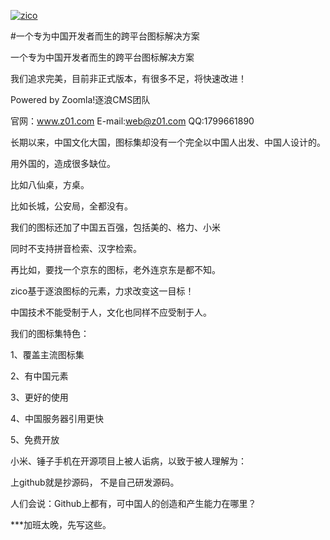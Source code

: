 

<link href="https://code.z01.com/zico.min.css" rel="stylesheet"></link> 

 <i class="zi zi_tmZiti163 zi_load zi_12x"></i>
 
 
 
[![zico](https://www.ziti163.com/Template/Font/style/images/logo.svg "zico")](http://ico.z01.com "一个专为中国开发者而生的跨平台图标解决方案")

#一个专为中国开发者而生的跨平台图标解决方案


一个专为中国开发者而生的跨平台图标解决方案



<link href="css/zico.base64.css" rel="stylesheet"></link> 

 <i class="zi zi_tmZiti163 zi_load zi_12x"></i>
 
 
我们追求完美，目前非正式版本，有很多不足，将快速改进！

Powered by Zoomla!逐浪CMS团队

官网：www.z01.com E-mail:web@z01.com QQ:1799661890

长期以来，中国文化大国，图标集却没有一个完全以中国人出发、中国人设计的。

用外国的，造成很多缺位。

比如八仙桌，方桌。

比如长城，公安局，全都没有。

我们的图标还加了中国五百强，包括美的、格力、小米

同时不支持拼音检索、汉字检索。

再比如，要找一个京东的图标，老外连京东是都不知。

zico基于逐浪图标的元素，力求改变这一目标！

中国技术不能受制于人，文化也同样不应受制于人。

我们的图标集特色：

1、覆盖主流图标集

2、有中国元素

3、更好的使用

4、中国服务器引用更快

5、免费开放

小米、锤子手机在开源项目上被人诟病，以致于被人理解为：

上github就是抄源码， 不是自己研发源码。

人们会说：Github上都有，可中国人的创造和产生能力在哪里？

***加班太晚，先写这些。


